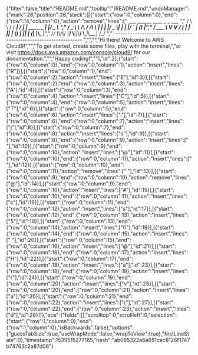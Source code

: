 {"filter":false,"title":"README.md","tooltip":"/README.md","undoManager":{"mark":26,"position":26,"stack":[[{"start":{"row":0,"column":0},"end":{"row":14,"column":0},"action":"remove","lines":["         ___        ______     ____ _                 _  ___  ","        / \\ \\      / / ___|   / ___| | ___  _   _  __| |/ _ \\ ","       / _ \\ \\ /\\ / /\\___ \\  | |   | |/ _ \\| | | |/ _` | (_) |","      / ___ \\ V  V /  ___) | | |___| | (_) | |_| | (_| |\\__, |","     /_/   \\_\\_/\\_/  |____/   \\____|_|\\___/ \\__,_|\\__,_|  /_/ "," ----------------------------------------------------------------- ","","","Hi there! Welcome to AWS Cloud9!","","To get started, create some files, play with the terminal,","or visit https://docs.aws.amazon.com/console/cloud9/ for our documentation.","","Happy coding!",""],"id":2},{"start":{"row":0,"column":0},"end":{"row":0,"column":1},"action":"insert","lines":["R"]}],[{"start":{"row":0,"column":1},"end":{"row":0,"column":2},"action":"insert","lines":["E"],"id":3}],[{"start":{"row":0,"column":2},"end":{"row":0,"column":3},"action":"insert","lines":["A"],"id":4}],[{"start":{"row":0,"column":3},"end":{"row":0,"column":4},"action":"insert","lines":["C"],"id":5}],[{"start":{"row":0,"column":4},"end":{"row":0,"column":5},"action":"insert","lines":["T"],"id":6}],[{"start":{"row":0,"column":5},"end":{"row":0,"column":6},"action":"insert","lines":["."],"id":7}],[{"start":{"row":0,"column":6},"end":{"row":0,"column":7},"action":"insert","lines":["j"],"id":8}],[{"start":{"row":0,"column":7},"end":{"row":0,"column":8},"action":"insert","lines":["s"],"id":9}],[{"start":{"row":0,"column":8},"end":{"row":0,"column":9},"action":"insert","lines":[" "],"id":10}],[{"start":{"row":0,"column":9},"end":{"row":0,"column":10},"action":"insert","lines":["@"],"id":11}],[{"start":{"row":0,"column":10},"end":{"row":0,"column":11},"action":"insert","lines":[" "],"id":12}],[{"start":{"row":0,"column":10},"end":{"row":0,"column":11},"action":"remove","lines":[" "],"id":13}],[{"start":{"row":0,"column":9},"end":{"row":0,"column":10},"action":"remove","lines":["@"],"id":14}],[{"start":{"row":0,"column":9},"end":{"row":0,"column":10},"action":"insert","lines":["#"],"id":15}],[{"start":{"row":0,"column":10},"end":{"row":0,"column":11},"action":"insert","lines":["c"],"id":16}],[{"start":{"row":0,"column":11},"end":{"row":0,"column":12},"action":"insert","lines":["s"],"id":17}],[{"start":{"row":0,"column":12},"end":{"row":0,"column":13},"action":"insert","lines":["5"],"id":18}],[{"start":{"row":0,"column":13},"end":{"row":0,"column":14},"action":"insert","lines":["0"],"id":19}],[{"start":{"row":0,"column":14},"end":{"row":0,"column":15},"action":"insert","lines":[" "],"id":20}],[{"start":{"row":0,"column":15},"end":{"row":0,"column":16},"action":"insert","lines":["@"],"id":21}],[{"start":{"row":0,"column":16},"end":{"row":0,"column":17},"action":"insert","lines":["H"],"id":22}],[{"start":{"row":0,"column":17},"end":{"row":0,"column":18},"action":"insert","lines":["a"],"id":23}],[{"start":{"row":0,"column":18},"end":{"row":0,"column":19},"action":"insert","lines":["r"],"id":24}],[{"start":{"row":0,"column":19},"end":{"row":0,"column":20},"action":"insert","lines":["v"],"id":25}],[{"start":{"row":0,"column":20},"end":{"row":0,"column":21},"action":"insert","lines":["a"],"id":26}],[{"start":{"row":0,"column":21},"end":{"row":0,"column":22},"action":"insert","lines":["r"],"id":27}],[{"start":{"row":0,"column":22},"end":{"row":0,"column":23},"action":"insert","lines":["d"],"id":28}]]},"ace":{"folds":[],"scrolltop":0,"scrollleft":0,"selection":{"start":{"row":1,"column":0},"end":{"row":1,"column":0},"isBackwards":false},"options":{"guessTabSize":true,"useWrapMode":false,"wrapToView":true},"firstLineState":0},"timestamp":1539515277165,"hash":"ab065322a6a651cac8126f1747b74763c2a87d06"}